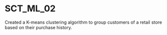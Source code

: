 # SCT_ML_02
Created a K-means clustering algorithm to group customers of a retail store based on their purchase history.
